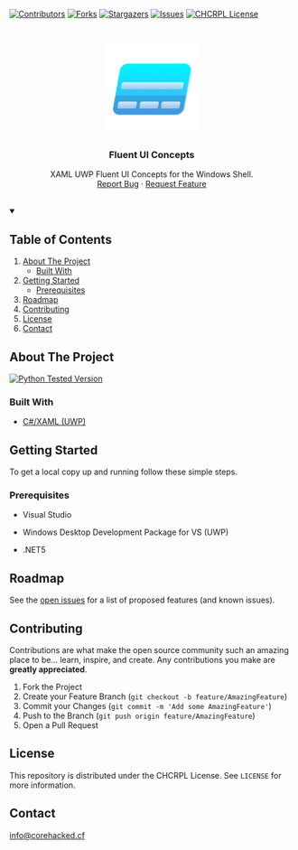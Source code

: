 [![Contributors][contributors-shield]][contributors-url]
[![Forks][forks-shield]][forks-url]
[![Stargazers][stars-shield]][stars-url]
[![Issues][issues-shield]][issues-url]
[![CHCRPL License][license-shield]][license-url]




<!-- PROJECT LOGO -->
<br />
<p align="center">
  <a href="https://github.com/core-hacked/">
    <img src="logo.png" alt="Logo" width="160" height="160">
  </a>

  <h3 align="center">Fluent UI Concepts</h3>

  <p align="center">
    XAML UWP Fluent UI Concepts for the Windows Shell.
    <br />
    <a href="https://github.com/core-hacked/FluentUI-Concepts/issues">Report Bug</a>
    ·
    <a href="https://github.com/core-hacked/FluentUI-Concepts/issues">Request Feature</a>
    <br/>
    <br/>
  </p>
</p>



<!-- TABLE OF CONTENTS -->

<details open>
  <summary><h2>Table of Contents</h2></summary>
  <ol>
    <li>
      <a href="#about-the-project">About The Project</a>
      <ul>
        <li><a href="#built-with">Built With</a></li>
      </ul>
    </li>
    <li>
      <a href="#getting-started">Getting Started</a>
      <ul>
        <li><a href="#prerequisites">Prerequisites</a></li>
      </ul>
    </li>
    <li><a href="#roadmap">Roadmap</a></li>
    <li><a href="#contributing">Contributing</a></li>
    <li><a href="#license">License</a></li>
    <li><a href="#contact">Contact</a></li>
  </ol>
</details>



<!-- ABOUT THE PROJECT -->
## About The Project

[![Python Tested Version][python397test-shield]][releaselateststable-url]

### Built With

* [C#/XAML (UWP)](https://docs.microsoft.com/en-us/windows/uwp/get-started/universal-application-platform-guide)

<!-- GETTING STARTED -->
## Getting Started

To get a local copy up and running follow these simple steps.

### Prerequisites

* Visual Studio
  
* Windows Desktop Development Package for VS (UWP)

* .NET5

<!-- ROADMAP -->
## Roadmap

See the [open issues](https://github.com/core-hacked/FluentUI-Concepts/issues) for a list of proposed features (and known issues).



<!-- CONTRIBUTING -->
## Contributing

Contributions are what make the open source community such an amazing place to be... learn, inspire, and create. Any contributions you make are **greatly appreciated**.

1. Fork the Project
2. Create your Feature Branch (`git checkout -b feature/AmazingFeature`)
3. Commit your Changes (`git commit -m 'Add some AmazingFeature'`)
4. Push to the Branch (`git push origin feature/AmazingFeature`)
5. Open a Pull Request



<!-- LICENSE -->
## License

This repository is distributed under the CHCRPL License. See `LICENSE` for more information.



<!-- CONTACT -->
## Contact

[info@corehacked.cf](mailto:info@corehacked.cf)


<!-- MARKDOWN LINKS & IMAGES -->
<!-- https://www.markdownguide.org/basic-syntax/#reference-style-links -->
[contributors-shield]: https://img.shields.io/github/contributors/core-hacked/FluentUI-Concepts.svg?colorA=1e1e28&colorB=E38C8F&style=for-the-badge&logo=starship%20style=for-the-badge
[contributors-url]: https://github.com/core-hacked/FluentUI-Concepts/graphs/contributors
[forks-shield]: https://img.shields.io/github/forks/core-hacked/FluentUI-Concepts.svg?colorA=1e1e28&colorB=A4B9EF&style=for-the-badge&logo=starship%20style=for-the-badge
[forks-url]: https://github.com/core-hacked/FluentUI-Concepts/network/members
[stars-shield]: https://img.shields.io/github/stars/core-hacked/FluentUI-Concepts.svg?colorA=1e1e28&colorB=EBDDAA&style=for-the-badge&logo=starship%20style=for-the-badge
[stars-url]: https://github.com/core-hacked/FluentUI-Concepts/stargazers
[issues-shield]: https://img.shields.io/github/issues/core-hacked/FluentUI-Concepts.svg?colorA=1e1e28&colorB=B1E3AD&style=for-the-badge&logo=starship%20style=for-the-badge
[issues-url]: https://github.com/core-hacked/FluentUI-Concepts/issues
[license-shield]: https://img.shields.io/badge/LICENSE%20-CHCRPL-blue?colorA=1e1e28&colorB=F9C096&style=for-the-badge&logo=starship%20style=for-the-badge
[license-url]: https://github.com/core-hacked/FluentUI-Concepts/blob/master/LICENSE
[python397test-shield]: https://img.shields.io/badge/UWP%20XAML-C%23%20.NET5-blue?colorA=1e1e28&colorB=B1E3AD&style=for-the-badge&logo=starship%20style=for-the-badge
[releaselateststable-url]: https://github.com/core-hacked/FluentUI-Concepts/releases/latest
